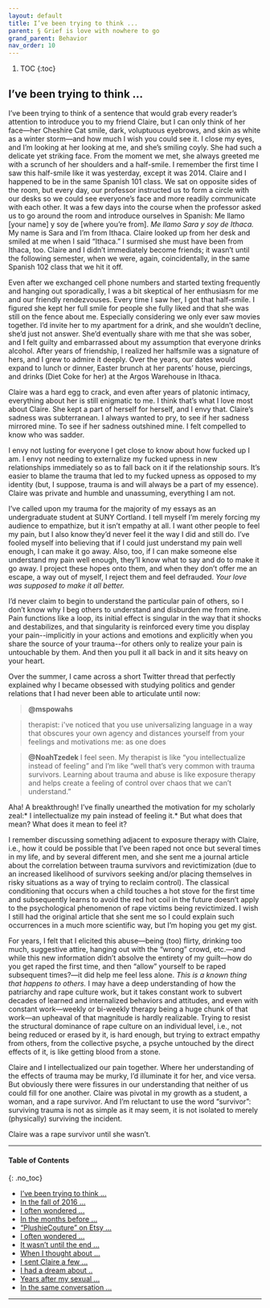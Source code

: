 ```yaml
---
layout: default
title: I’ve been trying to think ... 
parent: § Grief is love with nowhere to go
grand_parent: Behavior 
nav_order: 10 
---
```

<style>
.dont-break-out {
  /* These are technically the same, but use both */
  overflow-wrap: break-word;
  word-wrap: break-word;

     -ms-word-break: break-all;
  /* This is the dangerous one in WebKit, as it breaks things wherever */
  word-break: break-all;
  /* Instead use this non-standard one: */
  word-break: break-word;
}

.youtube-container {
    position: relative;
    width: 100%;
    height: 0;
    padding-bottom: 56.25%;
}
.youtube-video {
    position: absolute;
    top: 0;
    left: 0;
    width: 100%;
    height: 100%;
}

</style>

<div class="dont-break-out" markdown="1">

1. TOC
{:toc}

## I’ve been trying to think ...

I’ve been trying to think of a sentence that would grab every reader’s attention to introduce you to my friend Claire, but I can only think of her face—her Cheshire Cat smile, dark, voluptuous eyebrows, and skin as white as a winter storm—and how much I wish you could see it. I close my eyes, and I’m looking at her looking at me, and she’s smiling coyly. She had such a delicate yet striking face. From the moment we met, she always greeted me with a scrunch of her shoulders and a half-smile. I remember the first time I saw this half-smile like it was yesterday, except it was 2014. Claire and I happened to be in the same Spanish 101 class. We sat on opposite sides of the room, but every day, our professor instructed us to form a circle with our desks so we could see everyone’s face and more readily communicate with each other. It was a few days into the course when the professor asked us to go around the room and introduce ourselves in Spanish: Me llamo [your name] y soy de [where you’re from]. *Me llamo Sara y soy de Ithaca.* My name is Sara and I’m from Ithaca. Claire looked up from her desk and smiled at me when I said “Ithaca.” I surmised she must have been from Ithaca, too. Claire and I didn’t immediately become friends; it wasn’t until the following semester, when we were, again, coincidentally, in the same Spanish 102 class that we hit it off. 

Even after we exchanged cell phone numbers and started texting frequently and hanging out sporadically, I was a bit skeptical of her enthusiasm for me and our friendly rendezvouses. Every time I saw her, I got that half-smile. I figured she kept her full smile for people she fully liked and that she was still on the fence about me. Especially considering we only ever saw movies together. I’d invite her to my apartment for a drink, and she wouldn’t decline, she’d just not answer. She’d eventually share with me that she was sober, and I felt guilty and embarrassed about my assumption that everyone drinks alcohol. After years of friendship, I realized her halfsmile was a signature of hers, and I grew to admire it deeply. Over the years, our dates would expand to lunch or dinner, Easter brunch at her parents’ house, piercings, and drinks (Diet Coke for her) at the Argos Warehouse in Ithaca. 

Claire was a hard egg to crack, and even after years of platonic intimacy, everything about her is still enigmatic to me. I think that’s what I love most about Claire. She kept a part of herself for herself, and I envy that. Claire’s sadness was subterranean. I always wanted to pry, to see if her sadness mirrored mine. To see if her sadness outshined mine. I felt compelled to know who was sadder. 

I envy not lusting for everyone I get close to know about how fucked up I am. I envy not needing to externalize my fucked upness in new relationships immediately so as to fall back on it if the relationship sours. It’s easier to blame the trauma that led to my fucked upness as opposed to my identity (but, I suppose, trauma is and will always be a part of my essence). Claire was private and humble and unassuming, everything I am not. 

I’ve called upon my trauma for the majority of my essays as an undergraduate student at SUNY Cortland. I tell myself I’m merely forcing my audience to empathize, but it isn’t empathy at all. I want other people to feel my pain, but I also know they’d never feel it the way I did and still do. I’ve fooled myself into believing that if I could just understand my pain well enough, I can make it go away. Also, too, if I can make someone else understand my pain well enough, they’ll know what to say and do to make it go away. I project these hopes onto them, and when they don’t offer me an escape, a way out of myself, I reject them and feel defrauded. *Your love was supposed to make it all better.*

I’d never claim to begin to understand the particular pain of others, so I don’t know why I beg others to understand and disburden me from mine. Pain functions like a loop, its initial effect is singular in the way that it shocks and destabilizes, and that singularity is reinforced every time you display your pain--implicitly in your actions and emotions and explicitly when you share the source of your trauma--for others only to realize your pain is untouchable by them. And then you pull it all back in and it sits heavy on your heart. 

Over the summer, I came across a short Twitter thread that perfectly explained why I became obsessed with studying politics and gender relations that I had never been able to articulate until now:

> **@mspowahs** 

> therapist: i've noticed that you use universalizing language in a way that obscures your own agency and distances yourself from your feelings and motivations me: as one does 

>**@NoahTzedek** I feel seen. My therapist is like “you intellectualize instead of feeling” and I’m like “well that’s very common with trauma survivors. Learning about trauma and abuse is like exposure therapy and helps create a feeling of control over chaos that we can’t understand.”

Aha! A breakthrough! I’ve finally unearthed the motivation for my scholarly zeal:* I intellectualize my pain instead of feeling it.* But what does that mean? What does it mean to feel it?

I remember discussing something adjacent to exposure therapy with Claire, i.e., how it could be possible that I’ve been raped not once but several times in my life, and by several different men, and she sent me a journal article about the correlation between trauma survivors and revictimization (due to an increased likelihood of survivors seeking and/or placing themselves in risky situations as a way of trying to reclaim control). The classical conditioning that occurs when a child touches a hot stove for the first time and subsequently learns to avoid the red hot coil in the future doesn’t apply to the psychological phenomenon of rape victims being revictimized. I wish I still had the original article that she sent me so I could explain such occurrences in a much more scientific way, but I’m hoping you get my gist.

For years, I felt that I elicited this abuse—being (too) flirty, drinking too much, suggestive attire, hanging out with the “wrong” crowd, etc.—and while this new information didn’t absolve the entirety of my guilt—how do you get raped the first time, and then “allow” yourself to be raped subsequent times?—it did help me feel less alone. *This is a known thing that happens to others.* I may have a deep understanding of how the patriarchy and rape culture work, but it takes constant work to subvert decades of learned and internalized behaviors and attitudes, and even with constant work—weekly or bi-weekly therapy being a huge chunk of that work—an upheaval of that magnitude is hardly realizable. Trying to resist the structural dominance of rape culture on an individual level, i.e., not being reduced or erased by it, is hard enough, but trying to extract empathy from others, from the collective psyche, a psyche untouched by the direct effects of it, is like getting blood from a stone.

Claire and I intellectualized our pain together. Where her understanding of the effects of trauma may be murky, I’d illuminate it for her, and vice versa. But obviously there were fissures in our understanding that neither of us could fill for one another. Claire was pivotal in my growth as a student, a woman, and a rape survivor. And I’m reluctant to use the word “survivor”: surviving trauma is not as simple as it may seem, it is not isolated to merely (physically) surviving the incident.

Claire was a rape survivor until she wasn’t.

***

#### Table of Contents
{: .no_toc}

<ul><li> <a href="/docs/behavior/grief-is-love-with-nowhere-to-go-1/">I’ve been trying to think ...</a></li><li> <a href="/docs/behavior/grief-is-love-with-nowhere-to-go-2/">In the fall of 2016 ...</a></li><li> <a href="/docs/behavior/grief-is-love-with-nowhere-to-go-3/">I often wondered ...</a></li><li> <a href="/docs/behavior/grief-is-love-with-nowhere-to-go-4/">In the months before ...</a></li><li> <a href="/docs/behavior/grief-is-love-with-nowhere-to-go-5/">“PlushieCouture” on Etsy ...</a></li><li> <a href="/docs/behavior/grief-is-love-with-nowhere-to-go-6/">I often wondered ...</a></li><li> <a href="/docs/behavior/grief-is-love-with-nowhere-to-go-7/">It wasn’t until the end ...</a></li><li> <a href="/docs/behavior/grief-is-love-with-nowhere-to-go-8/">When I thought about ...</a></li><li> <a href="/docs/behavior/grief-is-love-with-nowhere-to-go-9/">I sent Claire a few ...</a></li><li> <a href="/docs/behavior/grief-is-love-with-nowhere-to-go-10/">I had a dream about ..</a></li><li> <a href="/docs/behavior/grief-is-love-with-nowhere-to-go-11/">Years after my sexual ...</a></li><li> <a href="/docs/behavior/grief-is-love-with-nowhere-to-go-12/">In the same conversation ...</a></li></ul>

***

</div>
